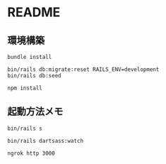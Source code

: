 # README

## 環境構築

```
bundle install
```

```
bin/rails db:migrate:reset RAILS_ENV=development
bin/rails db:seed
```

```
npm install
```

## 起動方法メモ

```
bin/rails s
```

```
bin/rails dartsass:watch
```

```
ngrok http 3000
```
